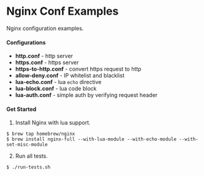 # Nginx Conf Examples
Nginx configuration examples.

#### Configurations
- **http.conf** - http server
- **https.conf** - https server
- **https-to-http.conf** - convert https request to http
- **allow-deny.conf** - IP whitelist and blacklist
- **lua-echo.conf** - lua `echo` directive
- **lua-block.conf** - lua code block
- **lua-auth.conf** - simple auth by verifying request header

#### Get Started
1. Install Nginx with lua support.
```
$ brew tap homebrew/nginx
$ brew install nginx-full --with-lua-module --with-echo-module --with-set-misc-module
```
2. Run all tests.
```
$ ./run-tests.sh
```
